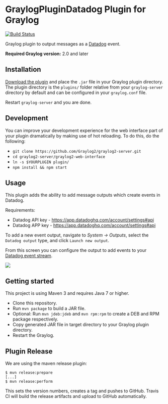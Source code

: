 # GraylogPluginDatadog Plugin for Graylog

[![Build Status](https://travis-ci.org/underdogio/graylog-plugin-datadog.svg?branch=master)](https://travis-ci.org/underdogio/graylog-plugin-datadog)

Graylog plugin to output messages as a [Datadog](https://datadoghq.com/) event.

**Required Graylog version:** 2.0 and later

Installation
------------

[Download the plugin](https://github.com/underdogio/graylog-plugin-datadog/releases)
and place the `.jar` file in your Graylog plugin directory. The plugin directory
is the `plugins/` folder relative from your `graylog-server` directory by default
and can be configured in your `graylog.conf` file.

Restart `graylog-server` and you are done.

Development
-----------

You can improve your development experience for the web interface part of your plugin
dramatically by making use of hot reloading. To do this, do the following:

* `git clone https://github.com/Graylog2/graylog2-server.git`
* `cd graylog2-server/graylog2-web-interface`
* `ln -s $YOURPLUGIN plugin/`
* `npm install && npm start`

Usage
-----

This plugin adds the ability to add message outputs which create events in Datadog.

Requirements:

* Datadog API key - https://app.datadoghq.com/account/settings#api
* Datadog APP key - https://app.datadoghq.com/account/settings#api

To add a new event output, navigate to *System -> Outputs*, select the `Datadog output` type, and click `Launch new output`.

From this screen you can configure the output to add events to your [Datadog event stream](https://app.datadoghq.com/event/stream).

![](https://github.com/underdogio/graylog-plugin-datadog/blob/master/screenshot-settings.png)


Getting started
---------------

This project is using Maven 3 and requires Java 7 or higher.

* Clone this repository.
* Run `mvn package` to build a JAR file.
* Optional: Run `mvn jdeb:jdeb` and `mvn rpm:rpm` to create a DEB and RPM package respectively.
* Copy generated JAR file in target directory to your Graylog plugin directory.
* Restart the Graylog.

Plugin Release
--------------

We are using the maven release plugin:

```
$ mvn release:prepare
[...]
$ mvn release:perform
```

This sets the version numbers, creates a tag and pushes to GitHub. Travis CI will build the release artifacts and upload to GitHub automatically.
